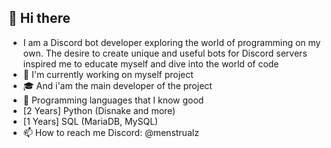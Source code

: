 ## 👋 Hi there
- I am a Discord bot developer exploring the world of programming on my own. The desire to create unique and useful bots for Discord servers inspired me to educate myself and dive into the world of code
- 🔭 I'm currently working on myself project
- 🎓 And i'am the main developer of the project
- 🥇 Programming languages ​​that I know good
- [2 Years] Python (Disnake and more)
- [1 Years] SQL (MariaDB, MySQL)
- 📫 How to reach me Discord: @menstrualz
